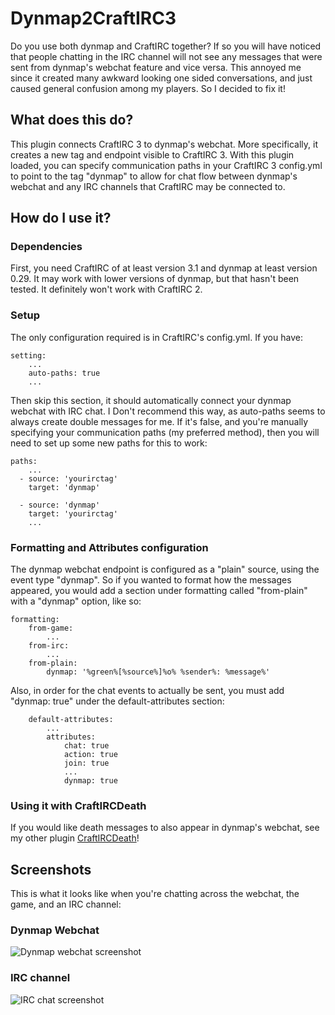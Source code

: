 # Dynmap2CraftIRC3
Do you use both dynmap and CraftIRC together?  If so you will have noticed that
people chatting in the IRC channel will not see any messages that were sent
from dynmap's webchat feature and vice versa.  This annoyed me since it created
many awkward looking one sided conversations, and just caused general confusion
among my players.  So I decided to fix it!

## What does this do?
This plugin connects CraftIRC 3 to dynmap's webchat.  More specifically, it
creates a new tag and endpoint visible to CraftIRC 3.  With this plugin loaded,
you can specify communication paths in your CraftIRC 3 config.yml to point to
the tag "dynmap" to allow for chat flow between dynmap's webchat and any IRC
channels that CraftIRC may be connected to.

## How do I use it?
### Dependencies
First, you need CraftIRC of at least version 3.1 and dynmap at least version
0.29.  It may work with lower versions of dynmap, but that hasn't been tested.
It definitely won't work with CraftIRC 2.

### Setup
The only configuration required is in CraftIRC's config.yml.  If you have:

    setting:
        ...
        auto-paths: true
        ...

Then skip this section, it should automatically connect your dynmap webchat
with IRC chat.  I Don't recommend this way, as auto-paths seems to always
create double messages for me.  If it's false, and you're manually specifying
your communication paths (my preferred method), then you will need to set up
some new paths for this to work:

    paths:
        ...
      - source: 'yourirctag'
        target: 'dynmap'

      - source: 'dynmap'
        target: 'yourirctag'
        ...

### Formatting and Attributes configuration
The dynmap webchat endpoint is configured as a "plain" source, using the event
type "dynmap".  So if you wanted to format how the messages appeared, you would
add a section under formatting called "from-plain" with a "dynmap" option, like
so:

    formatting:
        from-game:
            ...
        from-irc:
            ...
        from-plain:
            dynmap: '%green%[%source%]%o% %sender%: %message%'

Also, in order for the chat events to actually be sent, you must add
"dynmap: true" under the default-attributes section:

		default-attributes:
			...
			attributes:
				chat: true
				action: true
				join: true
				...
				dynmap: true

### Using it with CraftIRCDeath

If you would like death messages to also appear in dynmap's webchat, see my
other plugin [CraftIRCDeath](http://dev.bukkit.org/server-mods/craftircdeath/)!

## Screenshots
This is what it looks like when you're chatting across the webchat, the game,
and an IRC channel:

### Dynmap Webchat
![Dynmap webchat screenshot](http://dev.bukkit.org/media/images/37/669/dynmap.png)

### IRC channel
![IRC chat screenshot](http://dev.bukkit.org/thumbman/images/37/670/600x76/irc.png.-m1.png)
